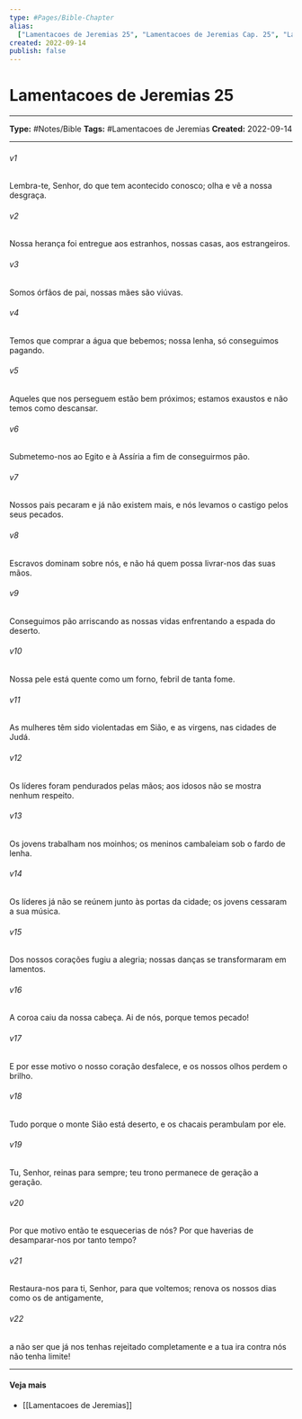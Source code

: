 ```yaml
---
type: #Pages/Bible-Chapter
alias:
  ["Lamentacoes de Jeremias 25", "Lamentacoes de Jeremias Cap. 25", "Lam. 25"]
created: 2022-09-14
publish: false
---
```


# Lamentacoes de Jeremias 25

---

**Type:** #Notes/Bible
**Tags:** #Lamentacoes de Jeremias
**Created:** 2022-09-14

---

###### v1
Lembra-te, Senhor, do que tem acontecido conosco; olha e vê a nossa desgraça.
###### v2
Nossa herança foi entregue aos estranhos, nossas casas, aos estrangeiros.
###### v3
Somos órfãos de pai, nossas mães são viúvas.
###### v4
Temos que comprar a água que bebemos; nossa lenha, só conseguimos pagando.
###### v5
Aqueles que nos perseguem estão bem próximos; estamos exaustos e não temos como descansar.
###### v6
Submetemo-nos ao Egito e à Assíria a fim de conseguirmos pão.
###### v7
Nossos pais pecaram e já não existem mais, e nós levamos o castigo pelos seus pecados.
###### v8
Escravos dominam sobre nós, e não há quem possa livrar-nos das suas mãos.
###### v9
Conseguimos pão arriscando as nossas vidas enfrentando a espada do deserto.
###### v10
Nossa pele está quente como um forno, febril de tanta fome.
###### v11
As mulheres têm sido violentadas em Sião, e as virgens, nas cidades de Judá.
###### v12
Os líderes foram pendurados pelas mãos; aos idosos não se mostra nenhum respeito.
###### v13
Os jovens trabalham nos moinhos; os meninos cambaleiam sob o fardo de lenha.
###### v14
Os líderes já não se reúnem junto às portas da cidade; os jovens cessaram a sua música.
###### v15
Dos nossos corações fugiu a alegria; nossas danças se transformaram em lamentos.
###### v16
A coroa caiu da nossa cabeça. Ai de nós, porque temos pecado!
###### v17
E por esse motivo o nosso coração desfalece, e os nossos olhos perdem o brilho.
###### v18
Tudo porque o monte Sião está deserto, e os chacais perambulam por ele.
###### v19
Tu, Senhor, reinas para sempre; teu trono permanece de geração a geração.
###### v20
Por que motivo então te esquecerias de nós? Por que haverias de desamparar-nos por tanto tempo?
###### v21
Restaura-nos para ti, Senhor, para que voltemos; renova os nossos dias como os de antigamente,
###### v22
a não ser que já nos tenhas rejeitado completamente e a tua ira contra nós não tenha limite!


---

#### Veja mais

- [[Lamentacoes de Jeremias]]
